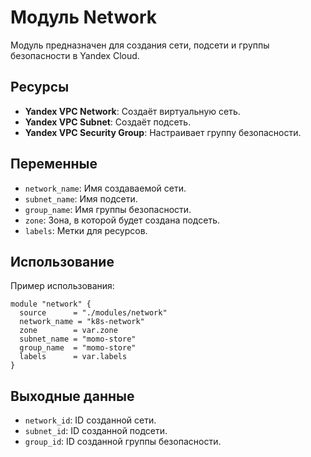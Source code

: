 # Модуль Network

Модуль предназначен для создания сети, подсети и группы безопасности в Yandex Cloud. 

## Ресурсы

- **Yandex VPC Network**: Создаёт виртуальную сеть.
- **Yandex VPC Subnet**: Создаёт подсеть.
- **Yandex VPC Security Group**: Настраивает группу безопасности.

## Переменные

- `network_name`: Имя создаваемой сети.
- `subnet_name`: Имя подсети.
- `group_name`: Имя группы безопасности.
- `zone`: Зона, в которой будет создана подсеть.
- `labels`: Метки для ресурсов.

## Использование

Пример использования:

```hcl
module "network" {
  source      = "./modules/network"
  network_name = "k8s-network"
  zone        = var.zone
  subnet_name = "momo-store"
  group_name  = "momo-store"
  labels      = var.labels
}
```

## Выходные данные

- `network_id`: ID созданной сети.
- `subnet_id`: ID созданной подсети.
- `group_id`: ID созданной группы безопасности.
